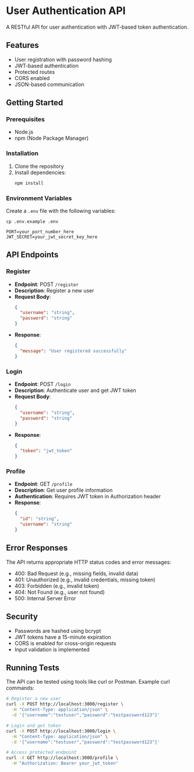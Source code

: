 # User Authentication API

A RESTful API for user authentication with JWT-based token authentication.

## Features

- User registration with password hashing
- JWT-based authentication
- Protected routes
- CORS enabled
- JSON-based communication

## Getting Started

### Prerequisites

- Node.js
- npm (Node Package Manager)

### Installation

1. Clone the repository
2. Install dependencies:
   ```bash
   npm install
   ```

### Environment Variables

Create a `.env` file with the following variables:

```
cp .env.example .env

PORT=your_port_number_here
JWT_SECRET=your_jwt_secret_key_here
```

## API Endpoints

### Register

- **Endpoint**: POST `/register`
- **Description**: Register a new user
- **Request Body**:
  ```json
  {
    "username": "string",
    "password": "string"
  }
  ```
- **Response**:
  ```json
  {
    "message": "User registered successfully"
  }
  ```

### Login

- **Endpoint**: POST `/login`
- **Description**: Authenticate user and get JWT token
- **Request Body**:
  ```json
  {
    "username": "string",
    "password": "string"
  }
  ```
- **Response**:
  ```json
  {
    "token": "jwt_token"
  }
  ```

### Profile

- **Endpoint**: GET `/profile`
- **Description**: Get user profile information
- **Authentication**: Requires JWT token in Authorization header
- **Response**:
  ```json
  {
    "id": "string",
    "username": "string"
  }
  ```

## Error Responses

The API returns appropriate HTTP status codes and error messages:

- 400: Bad Request (e.g., missing fields, invalid data)
- 401: Unauthorized (e.g., invalid credentials, missing token)
- 403: Forbidden (e.g., invalid token)
- 404: Not Found (e.g., user not found)
- 500: Internal Server Error

## Security

- Passwords are hashed using bcrypt
- JWT tokens have a 15-minute expiration
- CORS is enabled for cross-origin requests
- Input validation is implemented

## Running Tests

The API can be tested using tools like curl or Postman. Example curl commands:

```bash
# Register a new user
curl -X POST http://localhost:3000/register \
  -H "Content-Type: application/json" \
  -d '{"username":"testuser","password":"testpassword123"}'

# Login and get token
curl -X POST http://localhost:3000/login \
  -H "Content-Type: application/json" \
  -d '{"username":"testuser","password":"testpassword123"}'

# Access protected endpoint
curl -X GET http://localhost:3000/profile \
  -H "Authorization: Bearer your_jwt_token"
```
